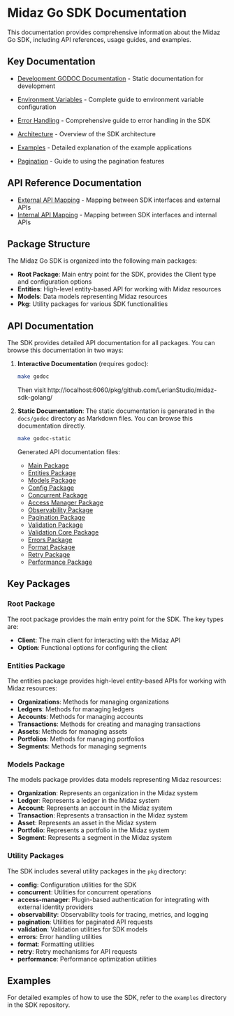 # Midaz Go SDK Documentation

This documentation provides comprehensive information about the Midaz Go SDK, including API references, usage guides, and examples.

## Key Documentation

- [Development GODOC Documentation](./docs/godoc/github.com/LerianStudio/midaz-sdk-golang/index.md) - Static documentation for development

- [Environment Variables](./environment.md) - Complete guide to environment variable configuration
- [Error Handling](./errors.md) - Comprehensive guide to error handling in the SDK
- [Architecture](./architecture.md) - Overview of the SDK architecture
- [Examples](./examples.md) - Detailed explanation of the example applications
- [Pagination](./pagination.md) - Guide to using the pagination features

## API Reference Documentation

- [External API Mapping](./mapping/external_apis.md) - Mapping between SDK interfaces and external APIs
- [Internal API Mapping](./mapping/internal_apis.md) - Mapping between SDK interfaces and internal APIs

## Package Structure

The Midaz Go SDK is organized into the following main packages:

- **Root Package**: Main entry point for the SDK, provides the Client type and configuration options
- **Entities**: High-level entity-based API for working with Midaz resources
- **Models**: Data models representing Midaz resources
- **Pkg**: Utility packages for various SDK functionalities

## API Documentation

The SDK provides detailed API documentation for all packages. You can browse this documentation in two ways:

1. **Interactive Documentation** (requires godoc):
   ```bash
   make godoc
   ```
   Then visit http://localhost:6060/pkg/github.com/LerianStudio/midaz-sdk-golang/

2. **Static Documentation**:
   The static documentation is generated in the `docs/godoc` directory as Markdown files. You can browse this documentation directly.
   ```bash
   make godoc-static
   ```
   
   Generated API documentation files:
   - [Main Package](./godoc/index.txt)
   - [Entities Package](./godoc/entities/index.txt)
   - [Models Package](./godoc/models/index.txt)
   - [Config Package](./godoc/pkg/config/index.txt)
   - [Concurrent Package](./godoc/pkg/concurrent/index.txt)
   - [Access Manager Package](./godoc/pkg/access-manager/index.txt)
   - [Observability Package](./godoc/pkg/observability/index.txt)
   - [Pagination Package](./godoc/pkg/pagination/index.txt)
   - [Validation Package](./godoc/pkg/validation/index.txt)
   - [Validation Core Package](./godoc/pkg/validation/core/index.txt)
   - [Errors Package](./godoc/pkg/errors/index.txt)
   - [Format Package](./godoc/pkg/format/index.txt)
   - [Retry Package](./godoc/pkg/retry/index.txt)
   - [Performance Package](./godoc/pkg/performance/index.txt)

## Key Packages

### Root Package

The root package provides the main entry point for the SDK. The key types are:

- **Client**: The main client for interacting with the Midaz API
- **Option**: Functional options for configuring the client

### Entities Package

The entities package provides high-level entity-based APIs for working with Midaz resources:

- **Organizations**: Methods for managing organizations
- **Ledgers**: Methods for managing ledgers
- **Accounts**: Methods for managing accounts
- **Transactions**: Methods for creating and managing transactions
- **Assets**: Methods for managing assets
- **Portfolios**: Methods for managing portfolios
- **Segments**: Methods for managing segments

### Models Package

The models package provides data models representing Midaz resources:

- **Organization**: Represents an organization in the Midaz system
- **Ledger**: Represents a ledger in the Midaz system
- **Account**: Represents an account in the Midaz system
- **Transaction**: Represents a transaction in the Midaz system
- **Asset**: Represents an asset in the Midaz system
- **Portfolio**: Represents a portfolio in the Midaz system
- **Segment**: Represents a segment in the Midaz system

### Utility Packages

The SDK includes several utility packages in the `pkg` directory:

- **config**: Configuration utilities for the SDK
- **concurrent**: Utilities for concurrent operations
- **access-manager**: Plugin-based authentication for integrating with external identity providers
- **observability**: Observability tools for tracing, metrics, and logging
- **pagination**: Utilities for paginated API requests
- **validation**: Validation utilities for SDK models
- **errors**: Error handling utilities
- **format**: Formatting utilities
- **retry**: Retry mechanisms for API requests
- **performance**: Performance optimization utilities

## Examples

For detailed examples of how to use the SDK, refer to the `examples` directory in the SDK repository.